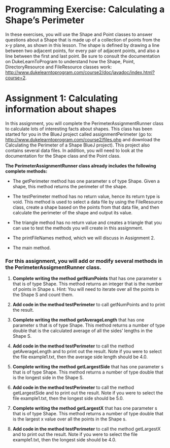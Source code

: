 # Programming Exercise: Calculating a Shape’s Perimeter

In these exercises, you will use the Shape and Point classes to answer questions about a Shape that is made up of a collection of points from the x-y plane, as shown in this lesson. The shape is defined by drawing a line between two adjacent points, for every pair of adjacent points, and also a line between the first and last point. Be sure to consult the documentation on DukeLearnToProgram to understand how the Shape, Point, DirectoryResource and FileResource classes work: http://www.dukelearntoprogram.com/course2/doc/javadoc/index.html?course=2.

# Assignment 1: Calculating information about shapes

In this assignment, you will complete the PerimeterAssignmentRunner class to calculate lots of interesting facts about shapes. This class has been started for you in the BlueJ project called assignmentPerimeter (go to: http://www.dukelearntoprogram.com/course2/files.php and download the Calculating the Perimeter of a Shape BlueJ project). This project also contains several data files. In addition, you will need to look at the documentation for the Shape class and the Point class.

**The PerimeterAssignmentRunner class already includes the following complete methods:**

- The getPerimeter method has one parameter s of type Shape. Given a shape, this method returns the perimeter of the shape.

- The testPerimeter method has no return value, hence its return type is void. This method is used to select a data file by using the FileResource class, create a shape based on the points from that data file, and then calculate the perimeter of the shape and output its value.

- The triangle method has no return value and creates a triangle that you can use to test the methods you will create in this assignment.

- The printFileNames method, which we will discuss in Assignment 2.

- The main method.

### For this assignment, you will add or modify several methods in the PerimeterAssigmentRunner class.

1. **Complete writing the method getNumPoints** that has one parameter s that is of type Shape. This method returns an integer that is the number of points in Shape s. Hint: You will need to iterate over all the points in the Shape S and count them.

2. **Add code in the method testPerimeter** to call getNumPoints and to print the result.

3. **Complete writing the method getAverageLength** that has one parameter s that is of type Shape. This method returns a number of type double that is the calculated average of all the sides’ lengths in the Shape S.

4. **Add code in the method testPerimeter** to call the method getAverageLength and to print out the result. Note if you were to select the file example1.txt, then the average side length should be 4.0.

5. **Complete writing the method getLargestSide** that has one parameter s that is of type Shape. This method returns a number of type double that is the longest side in the Shape S.

6. **Add code in the method testPerimeter** to call the method getLargestSide and to print out the result. Note if you were to select the file example1.txt, then the longest side should be 5.0.

7. **Complete writing the method getLargestX** that has one parameter s that is of type Shape. This method returns a number of type double that is the largest x value over all the points in the Shape s.

8. **Add code in the method testPerimeter** to call the method getLargestX and to print out the result. Note if you were to select the file example1.txt, then the longest side should be 4.0.
